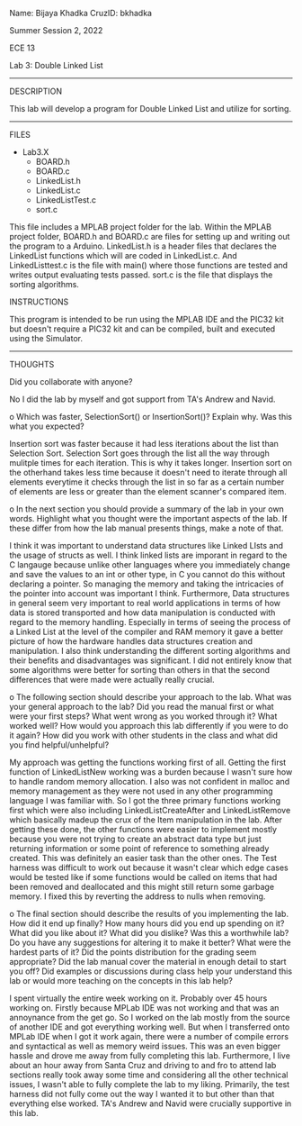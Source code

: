Name: Bijaya Khadka
CruzID: bkhadka

Summer Session 2, 2022

ECE 13

Lab 3: Double Linked List

--------------
DESCRIPTION


This lab will develop a program for Double Linked List and utilize for sorting.


--------------
FILES


- Lab3.X
    - BOARD.h
    - BOARD.c
    - LinkedList.h
    - LinkedList.c
    - LinkedListTest.c
    - sort.c

This file includes a MPLAB project folder for the lab. Within the MPLAB project folder, BOARD.h and BOARD.c are files for setting up and writing out the program to a Arduino. LinkedList.h is a header files that declares the LinkedList functions which will are coded in LinkedList.c. And LinkedListtest.c is the file with main() where those functions are tested and writes output evaluating tests passed. sort.c is the file that displays the sorting algorithms.


INSTRUCTIONS

This program is intended to be run using the MPLAB IDE and the PIC32 kit but doesn't require a PIC32 kit and can be compiled, built and executed using the Simulator.


--------------
THOUGHTS

Did you collaborate with anyone?

No I did the lab by myself and got support from TA's Andrew and Navid.

o Which was faster, SelectionSort() or InsertionSort()? Explain why. Was this what you expected?

Insertion sort was faster because it had less iterations about the list than Selection Sort. Selection Sort goes through the list all the way through mulitple times for each iteration. This is why it takes longer. Insertion sort on the otherhand takes less time because it doesn't need to iterate through all elements everytime it checks through the list in so far as a certain number of elements are less or greater than the element scanner's compared item.

o In the next section you should provide a summary of the lab in your own words. Highlight what you thought were the important aspects of the lab. If these differ from how the lab manual presents things, make a note of that.

I think it was important to understand data structures like Linked LIsts and the usage of structs as well. I think linked lists are imporant in regard to the C langauge because unlike other languages where you immediately change and save the values to an int or other type, in C you cannot do this without declaring a pointer. So managing the memory and taking the intricacies of the pointer into account was important I think. Furthermore, Data structures in general seem very important to real world applications in terms of how data is stored transported and how data manipulation is conducted with regard to the memory handling. Especially in terms of seeing the process of a Linked List at the level of the compiler and RAM memory it gave a better picture of how the hardware handles data structures creation and manipulation. I also think understanding the different sorting algorithms and their benefits and disadvantages was significant. I did not entirely know that some algorithms were better for sorting than others in that the second differences that were made were actually really crucial. 

o The following section should describe your approach to the lab. What was your general approach to the lab? Did you read the manual first or what were your first steps? What went wrong as you worked through it? What worked well? How would you approach this lab differently if you were to do it again? How did you work with other students in the class and what did you find helpful/unhelpful?

My approach was getting the functions working first of all. Getting the first function of LinkedListNew working was a burden because I wasn't sure how to handle random memory allocation. I also was not confident in malloc and memory management as they were not used in any other programming language I was familiar with. So I got the three primary functions working first which were also including LinkedListCreateAfter and LinkedListRemove which basically madeup the crux of the Item manipulation in the lab. After getting these done, the other functions were easier to implement mostly because you were not trying to create an abstract data type but just returning information or some point of reference to something already created. This was definitely an easier task than the other ones. The Test harness was difficult to work out because it wasn't clear which edge cases would be tested like if some functions would be called on items that had been removed and deallocated and this might still return some garbage memory. I fixed this by reverting the address to nulls when removing.

o The final section should describe the results of you implementing the lab. How did it end up finally? How many hours did you end up spending on it? What did you like about it? What did you dislike? Was this a worthwhile lab? Do you have any suggestions for altering it to make it better? What were the hardest parts of it? Did the points distribution for the grading seem appropriate? Did the lab manual cover the material in enough detail to start you off? Did examples or discussions during class help your understand this lab or would more teaching on the concepts in this lab help?

I spent virtually the entire week working on it. Probably over 45 hours working on. Firstly because MPLab IDE was not working and that was an annoynance from the get go. So I worked on the lab mostly from the source of another IDE and got everything working well. But when I transferred onto MPLab IDE when I got it work again, there were a number of compile errors and syntactical as well as memory weird issues. This was an even bigger hassle and drove me away from fully completing this lab. Furthermore, I live about an hour away from Santa Cruz and driving to and fro to attend lab sections really took away some time and considering all the other technical issues, I wasn't able to fully complete the lab to my liking. Primarily, the test harness did not fully come out the way I wanted it to but other than that everything else worked. TA's Andrew and Navid were crucially supportive in this lab.

